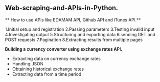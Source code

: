 ## Web-scraping-and-APIs-in-Python.

** How to use APIs like EDAMAM API, Github API and iTunes API.**

  1.Initial setup and registration
  2.Passing parameters
  3.Testing invalid input
  4.Investigating output
  5.Structuring and exporting data
  6.sending GET and POST requests
  7.Pagination
  8.Extracting results from multiple pages

**Building a currency converter using exchange rates API.**

  * Extracting data on currency exchange rates
  * Handling JSON
  * Obtaining historical exchange rates
  * Extracting data from a time period
